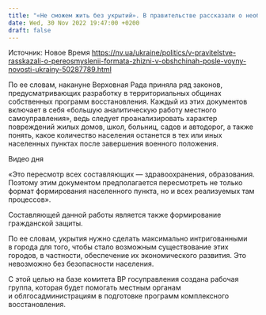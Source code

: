 ```yaml
---
title: "«Не сможем жить без укрытий». В правительстве рассказали о необходимости строительства бомбоубежищ в послевоенной Украине"
date: Wed, 30 Nov 2022 19:47:00 +0200
draft: false
---
```

Источник: Новое Время https://nv.ua/ukraine/politics/v-pravitelstve-rasskazali-o-pereosmyslenii-formata-zhizni-v-obshchinah-posle-voyny-novosti-ukrainy-50287789.html


По ее словам, накануне Верховная Рада приняла ряд законов, предусматривающих разработку в территориальных общинах собственных программ восстановления. Каждый из этих документов включает в себя «большую аналитическую работу местного самоуправления», ведь следует проанализировать характер повреждений жилых домов, школ, больниц, садов и автодорог, а также понять, какое количество населения останется в тех или иных населенных пунктах после завершения военного положения.

 Видео дня   

«Это пересмотр всех составляющих — здравоохранения, образования. Поэтому этим документом предполагается пересмотреть не только формат формирования населенного пункта, но и всех реализуемых там процессов».

Составляющей данной работы является также формирование гражданской защиты.





По ее словам, укрытия нужно сделать максимально интригованными в города для того, чтобы стало возможным существование этих городов, в частности, обеспечение их экономического развития. Это невозможно без безопасности населения.

С этой целью на базе комитета ВР госуправления создана рабочая группа, которая будет помогать местным органам и облгосадминистрациям в подготовке программ комплексного восстановления.
